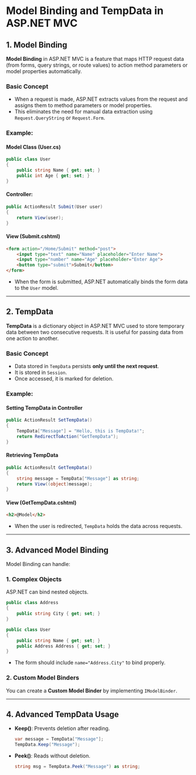 # Model Binding and TempData in ASP.NET MVC

## **1. Model Binding**
**Model Binding** in ASP.NET MVC is a feature that maps HTTP request data (from forms, query strings, or route values) to action method parameters or model properties automatically.

### **Basic Concept**
- When a request is made, ASP.NET extracts values from the request and assigns them to method parameters or model properties.
- This eliminates the need for manual data extraction using `Request.QueryString` or `Request.Form`.

### **Example:**
#### **Model Class (User.cs)**
```csharp
public class User
{
    public string Name { get; set; }
    public int Age { get; set; }
}
```

#### **Controller:**
```csharp
public ActionResult Submit(User user)
{
    return View(user);
}
```
#### **View (Submit.cshtml)**
```html
<form action="/Home/Submit" method="post">
    <input type="text" name="Name" placeholder="Enter Name">
    <input type="number" name="Age" placeholder="Enter Age">
    <button type="submit">Submit</button>
</form>
```
- When the form is submitted, ASP.NET automatically binds the form data to the `User` model.

---

## **2. TempData**
**TempData** is a dictionary object in ASP.NET MVC used to store temporary data between two consecutive requests. It is useful for passing data from one action to another.

### **Basic Concept**
- Data stored in `TempData` persists **only until the next request**.
- It is stored in `Session`.
- Once accessed, it is marked for deletion.

### **Example:**
#### **Setting TempData in Controller**
```csharp
public ActionResult SetTempData()
{
    TempData["Message"] = "Hello, this is TempData!";
    return RedirectToAction("GetTempData");
}
```
#### **Retrieving TempData**
```csharp
public ActionResult GetTempData()
{
    string message = TempData["Message"] as string;
    return View((object)message);
}
```
#### **View (GetTempData.cshtml)**
```html
<h2>@Model</h2>
```
- When the user is redirected, `TempData` holds the data across requests.

---

## **3. Advanced Model Binding**
Model Binding can handle:

### **1. Complex Objects**
ASP.NET can bind nested objects.
```csharp
public class Address
{
    public string City { get; set; }
}

public class User
{
    public string Name { get; set; }
    public Address Address { get; set; }
}
```
- The form should include `name="Address.City"` to bind properly.

### **2. Custom Model Binders**
You can create a **Custom Model Binder** by implementing `IModelBinder`.

---

## **4. Advanced TempData Usage**
- **Keep()**: Prevents deletion after reading.
  ```csharp
  var message = TempData["Message"];
  TempData.Keep("Message");
  ```
- **Peek()**: Reads without deletion.
  ```csharp
  string msg = TempData.Peek("Message") as string;
  ```
